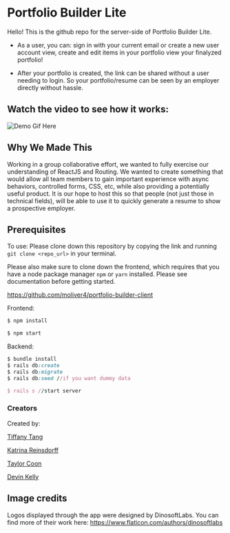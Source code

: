# Portfolio Builder Lite

Hello! This is the github repo for the server-side of Portfolio Builder Lite.

* As a user, you can:
    sign in with your current email or create a new user account
    view, create and edit items in your portfolio
    view your finalyzed portfolio!

* After your portfolio is created, the link can be shared without a user needing to login. So your portfolio/resume can be seen by an employer directly without hassle.

## Watch the video to see how it works: ##
![Demo Gif Here](https://github.com/moliver4/portfolio-builder-client/blob/master/ezgif.com-video-to-gif.gif)

## Why We Made This ##
Working in a group collaborative effort, we wanted to fully exercise our understanding of ReactJS and Routing. We wanted to create something that would allow all team members to gain important experience with async behaviors, controlled forms, CSS, etc, while also providing a potentially useful product.
It is our hope to host this so that people (not just those in technical fields), will be able to use it to quickly generate a resume to show a prospective employer.

## Prerequisites ## 

To use: Please clone down this repository by copying the link and running ```git clone <repo_url>``` in your terminal. 

Please also make sure to clone down the frontend, which requires that you have a node package manager ```npm``` or ```yarn``` installed. Please see documentation before getting started. 

https://github.com/moliver4/portfolio-builder-client

Frontend:
```javascript
$ npm install

$ npm start
```

Backend:
```ruby
$ bundle install
$ rails db:create
$ rails db:migrate
$ rails db:seed //if you want dummy data

$ rails s //start server 

```


### Creators
Created by:

[Tiffany Tang](http://github.com/moliver4)

[Katrina Reinsdorff](http://github.com/learn-co-kat)

[Taylor Coon](http://github.com/Clashbuster)

[Devin Kelly](http://github.com/devincloudkelly)

## Image credits ## 

Logos displayed through the app were designed by DinosoftLabs. You can find more of their work here: https://www.flaticon.com/authors/dinosoftlabs